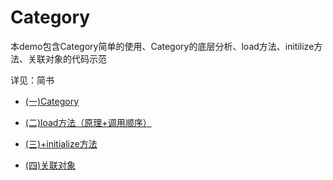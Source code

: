 # Category
本demo包含Category简单的使用、Category的底层分析、load方法、initilize方法、关联对象的代码示范

详见：简书
- [(一)Category](https://www.jianshu.com/p/8edf196ca7dd)
- [(二)load方法（原理+调用顺序）](https://www.jianshu.com/p/d52771689943)

- [(三)+initialize方法](https://www.jianshu.com/p/bdae1e11c984)
- [(四)关联对象](https://www.jianshu.com/p/698d780ce78d)
